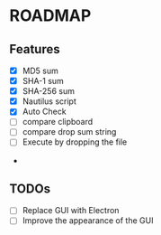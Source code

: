 # ROADMAP

## Features
* [x] MD5 sum
* [x] SHA-1 sum
* [x] SHA-256 sum
* [x] Nautilus script
* [x] Auto Check
* [ ] compare clipboard
* [ ] compare drop sum string
* [ ] Execute by dropping the file
*

## TODOs
* [ ] Replace GUI with Electron
* [ ] Improve the appearance of the GUI
